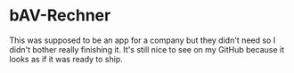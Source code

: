 # bAV-Rechner

This was supposed to be an app for a company but they didn't need so I didn't bother really finishing it. It's still nice to see on my GitHub because it looks as if it was ready to ship.